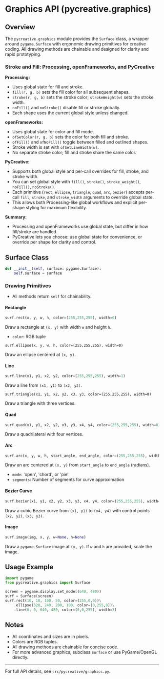 # Graphics API (pycreative.graphics)

## Overview
The `pycreative.graphics` module provides the `Surface` class, a wrapper around `pygame.Surface` with ergonomic drawing primitives for creative coding. All drawing methods are chainable and designed for clarity and rapid prototyping.

### Stroke and Fill: Processing, openFrameworks, and PyCreative

**Processing:**
- Uses global state for fill and stroke.
- `fill(r, g, b)` sets the fill color for all subsequent shapes.
- `stroke(r, g, b)` sets the stroke color; `strokeWeight(w)` sets the stroke width.
- `noFill()` and `noStroke()` disable fill or stroke globally.
- Each shape uses the current global style unless changed.

**openFrameworks:**
- Uses global state for color and fill mode.
- `ofSetColor(r, g, b)` sets the color for both fill and stroke.
- `ofFill()` and `ofNoFill()` toggle between filled and outlined shapes.
- Stroke width is set with `ofSetLineWidth(w)`.
- No separate stroke color; fill and stroke share the same color.

**PyCreative:**
- Supports both global style and per-call overrides for fill, stroke, and stroke width.
- You can set global style with `fill()`, `stroke()`, `stroke_weight()`, `noFill()`, `noStroke()`.
- Each primitive (`rect`, `ellipse`, `triangle`, `quad`, `arc`, `bezier`) accepts per-call `fill`, `stroke`, and `stroke_width` arguments to override global state.
- This allows both Processing-like global workflows and explicit per-shape styling for maximum flexibility.

**Summary:**
- Processing and openFrameworks use global state, but differ in how fill/stroke are handled.
- PyCreative lets you choose: use global state for convenience, or override per shape for clarity and control.


## Surface Class

```python
def __init__(self, surface: pygame.Surface):
    self.surface = surface
```
### Drawing Primitives
- All methods return `self` for chainability.

#### Rectangle
```python
surf.rect(x, y, w, h, color=(255,255,255), width=0)
```
Draw a rectangle at `(x, y)` with width `w` and height `h`.
- `color`: RGB tuple
```
surf.ellipse(x, y, w, h, color=(255,255,255), width=0)
```
Draw an ellipse centered at `(x, y)`.

#### Line

```python
surf.line(x1, y1, x2, y2, color=(255,255,255), width=1)
```

Draw a line from `(x1, y1)` to `(x2, y2)`.

```
surf.triangle(x1, y1, x2, y2, x3, y3, color=(255,255,255), width=0)
```
Draw a triangle with three vertices.


#### Quad
```python
surf.quad(x1, y1, x2, y2, x3, y3, x4, y4, color=(255,255,255), width=0)
```
Draw a quadrilateral with four vertices.

#### Arc
```python
surf.arc(x, y, w, h, start_angle, end_angle, color=(255,255,255), width=1, mode="open", segments=100)
```
Draw an arc centered at `(x, y)` from `start_angle` to `end_angle` (radians).
- `mode`: 'open', 'chord', or 'pie'
- `segments`: Number of segments for curve approximation

#### Bezier Curve
```python
surf.bezier(x1, y1, x2, y2, x3, y3, x4, y4, color=(255,255,255), width=1, segments=100)
```
Draw a cubic Bezier curve from `(x1, y1)` to `(x4, y4)` with control points `(x2, y2)`, `(x3, y3)`.

#### Image
```python
surf.image(img, x, y, w=None, h=None)
```
Draw a `pygame.Surface` image at `(x, y)`. If `w` and `h` are provided, scale the image.

## Usage Example
```python
import pygame
from pycreative.graphics import Surface

screen = pygame.display.set_mode((640, 480))
surf = Surface(screen)
surf.rect(10, 10, 100, 50, color=(255,0,0))\
    .ellipse(320, 240, 200, 100, color=(0,255,0))\
    .line(0, 0, 640, 480, color=(0,0,255), width=3)
```

## Notes
- All coordinates and sizes are in pixels.
- Colors are RGB tuples.
- All drawing methods are chainable for concise code.
- For more advanced graphics, subclass `Surface` or use PyGame/OpenGL directly.

---
For full API details, see `src/pycreative/graphics.py`.

